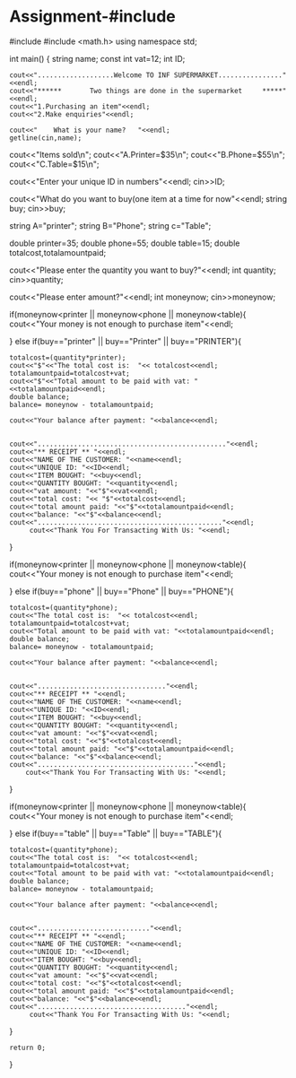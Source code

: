 # Assignment-#include <iostream>
#include <string>
#include <math.h>
using namespace std;

int main()
{    string name;
     const int vat=12;
     int ID;


    cout<<"...................Welcome TO INF SUPERMARKET................"<<endl;
    cout<<"******       Two things are done in the supermarket     *****"<<endl;
    cout<<"1.Purchasing an item"<<endl;
    cout<<"2.Make enquiries"<<endl;

    cout<<"    What is your name?   "<<endl;
    getline(cin,name);


cout<<"Items sold\n";
cout<<"A.Printer=$35\n";
cout<<"B.Phone=$55\n";
cout<<"C.Table=$15\n";

cout<<"Enter your unique ID in numbers"<<endl;
cin>>ID;

cout<<"What do you want to buy(one item at a time for now"<<endl;
string buy;
cin>>buy;

string A="printer";
string B="Phone";
string c="Table";

double printer=35;
double phone=55;
double table=15;
double totalcost,totalamountpaid;



cout<<"Please enter the quantity you want to buy?"<<endl;
int quantity;
cin>>quantity;

cout<<"Please enter amount?"<<endl;
int moneynow;
cin>>moneynow;

if(moneynow<printer || moneynow<phone || moneynow<table){
        cout<<"Your money is not enough to purchase item"<<endl;


}
  else if(buy=="printer" || buy=="Printer" || buy=="PRINTER"){

    totalcost=(quantity*printer);
    cout<<"$"<<"The total cost is:  "<< totalcost<<endl;
    totalamountpaid=totalcost+vat;
    cout<<"$"<<"Total amount to be paid with vat: "<<totalamountpaid<<endl;
    double balance;
    balance= moneynow - totalamountpaid;

    cout<<"Your balance after payment: "<<balance<<endl;


    cout<<"..............................................."<<endl;
    cout<<"** RECEIPT ** "<<endl;
    cout<<"NAME OF THE CUSTOMER: "<<name<<endl;
    cout<<"UNIQUE ID: "<<ID<<endl;
    cout<<"ITEM BOUGHT: "<<buy<<endl;
    cout<<"QUANTITY BOUGHT: "<<quantity<<endl;
    cout<<"vat amount: "<<"$"<<vat<<endl;
    cout<<"total cost: "<< "$"<<totalcost<<endl;
    cout<<"total amount paid: "<<"$"<<totalamountpaid<<endl;
    cout<<"balance: "<<"$"<<balance<<endl;
    cout<<".............................................."<<endl;
         cout<<"Thank You For Transacting With Us: "<<endl;
}





if(moneynow<printer || moneynow<phone || moneynow<table){
        cout<<"Your money is not enough to purchase item"<<endl;


}
  else if(buy=="phone" || buy=="Phone" || buy=="PHONE"){

    totalcost=(quantity*phone);
    cout<<"The total cost is:  "<< totalcost<<endl;
    totalamountpaid=totalcost+vat;
    cout<<"Total amount to be paid with vat: "<<totalamountpaid<<endl;
    double balance;
    balance= moneynow - totalamountpaid;

    cout<<"Your balance after payment: "<<balance<<endl;


    cout<<"................................"<<endl;
    cout<<"** RECEIPT ** "<<endl;
    cout<<"NAME OF THE CUSTOMER: "<<name<<endl;
    cout<<"UNIQUE ID: "<<ID<<endl;
    cout<<"ITEM BOUGHT: "<<buy<<endl;
    cout<<"QUANTITY BOUGHT: "<<quantity<<endl;
    cout<<"vat amount: "<<"$"<<vat<<endl;
    cout<<"total cost: "<<"$"<<totalcost<<endl;
    cout<<"total amount paid: "<<"$"<<totalamountpaid<<endl;
    cout<<"balance: "<<"$"<<balance<<endl;
    cout<<"......................................."<<endl;
        cout<<"Thank You For Transacting With Us: "<<endl;
}




if(moneynow<printer || moneynow<phone || moneynow<table){
        cout<<"Your money is not enough to purchase item"<<endl;


}
  else if(buy=="table" || buy=="Table" || buy=="TABLE"){

    totalcost=(quantity*phone);
    cout<<"The total cost is:  "<< totalcost<<endl;
    totalamountpaid=totalcost+vat;
    cout<<"Total amount to be paid with vat: "<<totalamountpaid<<endl;
    double balance;
    balance= moneynow - totalamountpaid;

    cout<<"Your balance after payment: "<<balance<<endl;


    cout<<"............................"<<endl;
    cout<<"** RECEIPT ** "<<endl;
    cout<<"NAME OF THE CUSTOMER: "<<name<<endl;
    cout<<"UNIQUE ID: "<<ID<<endl;
    cout<<"ITEM BOUGHT: "<<buy<<endl;
    cout<<"QUANTITY BOUGHT: "<<quantity<<endl;
    cout<<"vat amount: "<<"$"<<vat<<endl;
    cout<<"total cost: "<<"$"<<totalcost<<endl;
    cout<<"total amount paid: "<<"$"<<totalamountpaid<<endl;
    cout<<"balance: "<<"$"<<balance<<endl;
    cout<<"....................................."<<endl;
         cout<<"Thank You For Transacting With Us: "<<endl;
}


    return 0;
}

